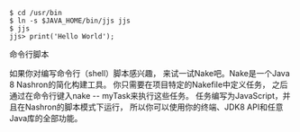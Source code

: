 
```shell
$ cd /usr/bin
$ ln -s $JAVA_HOME/bin/jjs jjs
$ jjs
jjs> print('Hello World');
```
命令行脚本

如果你对编写命令行（shell）脚本感兴趣，
来试一试Nake吧。Nake是一个Java 8 Nashron的简化构建工具。
你只需要在项目特定的Nakefile中定义任务，
之后通过在命令行键入nake -- myTask来执行这些任务。
任务编写为JavaScript，并且在Nashron的脚本模式下运行，
所以你可以使用你的终端、JDK8 API和任意Java库的全部功能。

